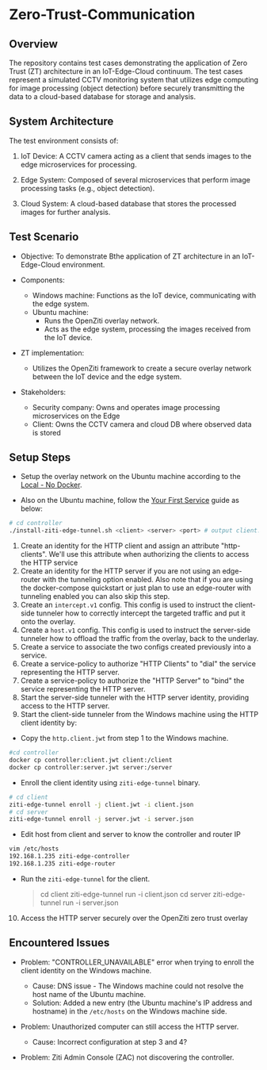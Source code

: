 # Zero-Trust-Communication

## Overview

The repository contains test cases demonstrating the application of Zero Trust (ZT) architecture in an IoT-Edge-Cloud continuum. The test cases represent a simulated CCTV monitoring system that utilizes edge computing for image processing (object detection) before securely transmitting the data to a cloud-based database for storage and analysis.

## System Architecture

The test environment consists of:

1. IoT Device:
   A CCTV camera acting as a client that sends images to the edge microservices for processing.

2. Edge System:
   Composed of several microservices that perform image processing tasks (e.g., object detection).

3. Cloud System:
   A cloud-based database that stores the processed images for further analysis.

## Test Scenario

- Objective: To demonstrate Bthe application of ZT architecture in an IoT-Edge-Cloud environment.

- Components:

  - Windows machine: Functions as the IoT device, communicating with the edge system.
  - Ubuntu machine:
    - Runs the OpenZiti overlay network.
    - Acts as the edge system, processing the images received from the IoT device.

- ZT implementation:

  - Utilizes the OpenZiti framework to create a secure overlay network between the IoT device and the edge system.

- Stakeholders:

  - Security company: Owns and operates image processing microservices on the Edge
  - Client: Owns the CCTV camera and cloud DB where observed data is stored

## Setup Steps

- Setup the overlay network on the Ubuntu machine according to the [Local - No Docker](https://openziti.io/docs/learn/quickstarts/network/local-no-docker/).

- Also on the Ubuntu machine, follow the [Your First Service](https://openziti.io/docs/learn/quickstarts/network/local-no-docker/) guide as below:

```bash
# cd controller
./install-ziti-edge-tunnel.sh <client> <server> <port> # output client.jwt and server.jwt
```

1. Create an identity for the HTTP client and assign an attribute "http-clients". We'll use this attribute when authorizing the clients to access the HTTP service
2. Create an identity for the HTTP server if you are not using an edge-router with the tunneling option enabled. Also note that if you are using the docker-compose quickstart or just plan to use an edge-router with tunneling enabled you can also skip this step.
3. Create an `intercept.v1` config. This config is used to instruct the client-side tunneler how to correctly intercept the targeted traffic and put it onto the overlay.
4. Create a `host.v1` config. This config is used to instruct the server-side tunneler how to offload the traffic from the overlay, back to the underlay.
5. Create a service to associate the two configs created previously into a service.
6. Create a service-policy to authorize "HTTP Clients" to "dial" the service representing the HTTP server.
7. Create a service-policy to authorize the "HTTP Server" to "bind" the service representing the HTTP server.
8. Start the server-side tunneler with the HTTP server identity, providing access to the HTTP server.
9. Start the client-side tunneler from the Windows machine using the HTTP client identity by:

- Copy the `http.client.jwt` from step 1 to the Windows machine.

```bash
#cd controller
docker cp controller:client.jwt client:/client
docker cp controller:server.jwt server:/server
```

- Enroll the client identity using `ziti-edge-tunnel` binary.

```bash
# cd client
ziti-edge-tunnel enroll -j client.jwt -i client.json
# cd server
ziti-edge-tunnel enroll -j server.jwt -i server.json
```

- Edit host from client and server to know the controller and router IP

```bash
vim /etc/hosts
192.168.1.235 ziti-edge-controller
192.168.1.235 ziti-edge-router
```

- Run the `ziti-edge-tunnel` for the client.
  > cd client
  > ziti-edge-tunnel run -i client.json
  > cd server
  > ziti-edge-tunnel run -i server.json

10. Access the HTTP server securely over the OpenZiti zero trust overlay

## Encountered Issues

- Problem: "CONTROLLER_UNAVAILABLE" error when trying to enroll the client identity on the Windows machine.

  - Cause: DNS issue - The Windows machine could not resolve the host name of the Ubuntu machine.
  - Solution: Added a new entry (the Ubuntu machine's IP address and hostname) in the `/etc/hosts` on the Windows machine side.

- Problem: Unauthorized computer can still access the HTTP server.

  - Cause: Incorrect configuration at step 3 and 4?

- Problem: Ziti Admin Console (ZAC) not discovering the controller.

#

<!--client -zt- set - adapter -zt- ser2-->
<!--controller controller2-->

